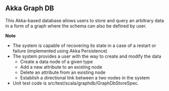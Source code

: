 ## Akka Graph DB

This Akka-based database allows users to store and query an arbitrary data in a form of a graph where the schema can also be defined by user.

**Note**
- The system is capable of recovering its state in a case of a restart or failure (implemented using Akka Persistence)
- The system provides a user with the way to create and modify the data
  * Create a data node of a given type
  * Add a new attribute to an existing node
  * Delete an attribute from an existing node
  * Establish a directional link between a two nodes in the system
- Unit test code is src/test/scala/graphdb/GraphDbStoreSpec.

